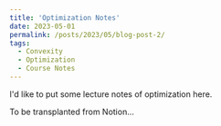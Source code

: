 ```yaml
---
title: 'Optimization Notes'
date: 2023-05-01
permalink: /posts/2023/05/blog-post-2/
tags:
  - Convexity
  - Optimization
  - Course Notes
---
```


I'd like to put some lecture notes of optimization here. 

To be transplanted from Notion...


